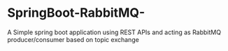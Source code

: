 # SpringBoot-RabbitMQ-

A Simple spring boot application using REST APIs and acting as RabbitMQ producer/consumer based on topic exchange
